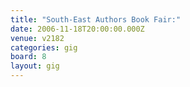 ```yaml
---
title: "South-East Authors Book Fair:"
date: 2006-11-18T20:00:00.000Z
venue: v2182
categories: gig
board: 8
layout: gig
---
```

